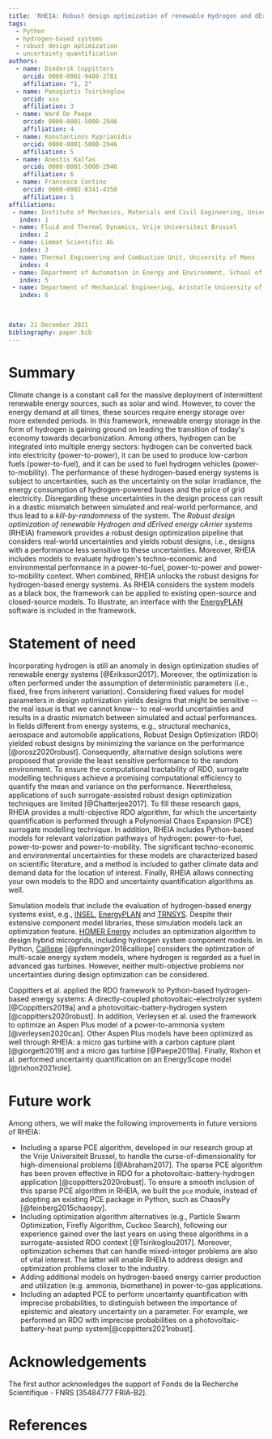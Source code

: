 ```yaml
---
title: 'RHEIA: Robust design optimization of renewable Hydrogen and dErIved energy cArrier systems'
tags:
  - Python
  - hydrogen-based systems
  - robust design optimization
  - uncertainty quantification
authors:
  - name: Diederik Coppitters
    orcid: 0000-0001-9480-2781
    affiliation: "1, 2"
  - name: Panagiotis Tsirikoglou
    orcid: xxx
    affiliation: 3
  - name: Ward De Paepe
    orcid: 0000-0001-5008-2946
    affiliation: 4
  - name: Konstantinos Kyprianidis
    orcid: 0000-0001-5008-2946
    affiliation: 5
  - name: Anestis Kalfas
    orcid: 0000-0001-5008-2946
    affiliation: 6
  - name: Francesco Contino
    orcid: 0000-0002-8341-4350
    affiliation: 1
affiliations:
 - name: Institute of Mechanics, Materials and Civil Engineering, Université catholique de Louvain
   index: 1
 - name: Fluid and Thermal Dynamics, Vrije Universiteit Brussel
   index: 2
 - name: Limmat Scientific AG
   index: 3
 - name: Thermal Engineering and Combustion Unit, University of Mons
   index: 4
 - name: Department of Automation in Energy and Environment, School of Business, Society and Engineering, Malardalen University
   index: 5
 - name: Department of Mechanical Engineering, Aristotle University of Thessaloniki
   index: 6
   

   
date: 21 December 2021
bibliography: paper.bib
---
```


# Summary

Climate change is a constant call for the massive deployment of intermittent renewable energy sources, such as solar and wind. 
However, to cover the energy demand at all times, these sources require energy storage over more extended periods.
In this framework, renewable energy storage in the form of hydrogen is gaining ground on leading the transition of today's economy towards decarbonization. 
Among others, hydrogen can be integrated into multiple energy sectors:
hydrogen can be converted back into electricity (power-to-power),
it can be used to produce low-carbon fuels (power-to-fuel),
and it can be used to fuel hydrogen vehicles (power-to-mobility).
The performance of these hydrogen-based energy systems is subject to uncertainties, 
such as the uncertainty on the solar irradiance, the energy consumption of hydrogen-powered buses and the price of grid electricity.
Disregarding these uncertainties in the design process can result in a drastic mismatch between simulated and real-world performance, 
and thus lead to a *kill-by-randomness* of the system.
The *Robust design optimization of renewable Hydrogen and dErIved energy cArrier systems* (RHEIA) framework provides a robust design optimization pipeline 
that considers real-world uncertainties and yields robust designs, i.e., designs with a performance less sensitive to these uncertainties.
Moreover, RHEIA includes models to evaluate hydrogen's techno-economic and environmental performance in a power-to-fuel, power-to-power and power-to-mobility context.
When combined, RHEIA unlocks the robust designs for hydrogen-based energy systems.
As RHEIA considers the system models as a black box, the framework can be applied to existing open-source and closed-source models.
To illustrate, an interface with the [EnergyPLAN](https://www.energyplan.eu/) software is included in the framework. 


# Statement of need

Incorporating hydrogen is still an anomaly in design optimization studies of renewable energy systems [@Eriksson2017]. 
Moreover, the optimization is often performed under the assumption of deterministic parameters (i.e., fixed, free from inherent variation).
Considering fixed values for model parameters in design optimization yields designs that might be sensitive -- the real issue is that we cannot know-- to real-world uncertainties
and results in a drastic mismatch between simulated and actual performances.
In fields different from energy systems, e.g., structural mechanics, aerospace and automobile applications, 
Robust Design Optimization (RDO) yielded robust designs by minimizing the variance on the performance [@orosz2020robust].
Consequently, alternative design solutions were proposed that provide the least sensitive performance to the random environment.
To ensure the computational tractability of RDO, surrogate modelling techniques achieve a promising computational efficiency
to quantify the mean and variance on the performance. Nevertheless, applications of such surrogate-assisted robust design optimization techniques are limited [@Chatterjee2017].
To fill these research gaps, RHEIA provides a multi-objective RDO algorithm,
for which the uncertainty quantification is performed through a Polynomial Chaos Expansion (PCE) surrogate modelling technique.
In addition, RHEIA includes Python-based models for relevant valorization pathways of hydrogen: power-to-fuel, power-to-power and power-to-mobility.
The significant techno-economic and environmental uncertainties for these models are characterized based on scientific literature, 
and a method is included to gather climate data and demand data for the location of interest.
Finally, RHEIA allows connecting your own models to the RDO and uncertainty quantification algorithms as well.   

Simulation models that include the evaluation of hydrogen-based energy systems exist,
e.g., [INSEL](https://insel.eu/en/home_en.html), [EnergyPLAN](https://www.energyplan.eu/) and [TRNSYS](http://www.trnsys.com/).
Despite their extensive component model libraries, these simulation models lack an optimization feature.
[HOMER Energy](https://www.homerenergy.com/products/pro/index.html) includes an optimization algorithm to design hybrid microgrids, including hydrogen system component models.
In Python, [Calliope](https://www.callio.pe/) [@pfenninger2018calliope] considers the optimization of multi-scale energy system models, where hydrogen is regarded as a fuel in advanced gas turbines.
However, neither multi-objective problems nor uncertainties during design optimization can be considered.

Coppitters et al. applied the RDO framework to Python-based hydrogen-based energy systems: 
A directly-coupled photovoltaic-electrolyzer system [@Coppitters2019a] and a photovoltaic-battery-hydrogen system [@coppitters2020robust]. 
In addition, Verleysen et al. used the framework to optimize an Aspen Plus model of a power-to-ammonia system [@verleysen2020can].
Other Aspen Plus models have been optimized as well through 
RHEIA: a micro gas turbine with a carbon capture plant [@giorgetti2019] and a 
micro gas turbine [@Paepe2019a]. Finally, Rixhon et al. performed uncertainty quantification on an EnergyScope model [@rixhon2021role].


# Future work

Among others, we will make the following improvements in future versions of RHEIA:

- Including a sparse PCE algorithm, developed in our research group at the Vrije Universiteit Brussel, to handle the curse-of-dimensionality for high-dimensional problems [@Abraham2017].
The sparse PCE algorithm has been proven effective in RDO for a photovoltaic-battery-hydrogen application [@coppitters2020robust]. 
To ensure a smooth inclusion of this sparse PCE algorithm in RHEIA, we built the ``pce`` module, 
instead of adopting an existing PCE package in Python, such as ChaosPy [@feinberg2015chaospy].
- Including optimization algorithm alternatives (e.g., Particle Swarm Optimization, Firefly Algorithm, Cuckoo Search), 
following our experience gained over the last years on using these algorithms in a surrogate-assisted RDO context [@Tsirikoglou2017].
Moreover, optimization schemes that can handle mixed-integer problems are also of vital interest. 
The latter will enable RHEIA to address design and optimization problems closer to the industry.
- Adding additional models on hydrogen-based energy carrier production and utilization (e.g. ammonia, biomethane) in power-to-gas applications. 
- Including an adapted PCE to perform uncertainty quantification with imprecise probabilities, to distinguish between the importance of
epistemic and aleatory uncertainty on a parameter. For example, we performed an RDO with imprecise probabilities on a photovoltaic-battery-heat pump system[@coppitters2021robust].

# Acknowledgements

The first author acknowledges the support of Fonds de la Recherche Scientifique - FNRS [35484777 FRIA-B2].

# References